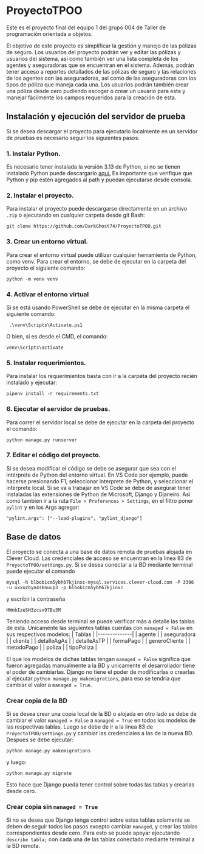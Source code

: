 # ProyectoTPOO
Este es el proyecto final del equipo 1 del grupo 004 de Taller de programación orientada a objetos.

El objetivo de este proyecto es simplificar la gestión y manejo de las pólizas de seguro. Los usuarios del proyecto podrán ver y editar las pólizas y usuarios del sistema, así como también ver una lista completa de los agentes y aseguradoras que se encuentran en el sistema. Además, podrán tener acceso a reportes detallados de las pólizas de seguro y las relaciones de los agentes con las aseguradoras, así como de las aseguradoras con los tipos de póliza que maneja cada una. Los usuarios podrán también crear una póliza desde cero pudiendo escoger o crear un usuario para esta y manejar fácilmente los campos requeridos para la creación de esta.

## Instalación y ejecución del servidor de prueba
Si se desea descargar el proyecto para ejecutarlo localmente en un servidor de pruebas es necesario seguir los siguientes pasos:
### 1. Instalar Python.
Es necesario tener instalada la versión 3.13 de Python, si no se tienen instalado Python puede descargarlo [aquí.](https://www.python.org/downloads/) Es importante que verifique que Python y pip estén agregados al path y puedan ejecutarse desde consola.
### 2. Instalar el proyecto.
Para instalar el proyecto puede descargarse directamente en un archivo `.zip` o ejecutando en cualquier carpeta desde git Bash:
``` 
git clone https://github.com/DarkGhost74/ProyectoTPOO.git
```

### 3. Crear un entorno virtual.
Para crear el entorno virtual puede utilizar cualquier herramienta de Python, como venv. Para crear el entorno, se debe de ejecutar en la carpeta del proyecto el siguiente comando:
``` 
python -m venv venv
```

### 4. Activar el entorno virtual
Si se está usando PowerShell se debe de ejecutar en la misma carpeta el siguiente comando:
```
 .\venv\Scripts\Activate.ps1
```
O bien, si es desde el CMD, el comando:
```
venv\Scripts\activate
```

### 5. Instalar requerimientos.
Para instalar los requerimientos basta con ir a la carpeta del proyecto recién instalado y ejecutar:
```
pipenv install -r requirements.txt
```

### 6. Ejecutar el servidor de pruebas.
Para correr el servidor local se debe de ejecutar en la carpeta del proyecto el comando:
```
python manage.py runserver
```

### 7. Editar el código del proyecto.
Si se desea modificar el código se debe se asegurar que sea con el intérprete de Python del entorno virtual. En VS Code por ejemplo, puede hacerse presionando F1, seleccionar interprete de Python, y seleccionar el interprete local. Si se va a trabajar en VS Code se debe de asegurar tener instaladas las extensiones de Python de Microsoft, Django y Djaneiro. Así como tambien ir a la ruta `File > Preferences > Settings`, en el filtro poner `pylint` y en los Args agregar:
```
"pylint.args": ["--load-plugins", "pylint_django"]
```

## Base de datos
El proyecto se conecta a una base de datos remota de pruebas alojada en Clever Cloud. Las credenciales de acceso se encuentran en la linea 83 de `ProyectoTPOO/settings.py`.
Si se desea conectar a la BD mediante terminal puede ejecutar el comando
```
mysql -h blbobicm5ybh67kjinxc-mysql.services.clever-cloud.com -P 3306 -u uxxuzbyn4sknuup3 -p blbobicm5ybh67kjinxc
```
y escribir la contraseña
```
HWnbIzeSH3zcsx97Bu3M
```
Teniendo acceso desde terminal se puede verificar más a detalle las tablas de esta. Unicamente las siguientes tablas cuentas con `managed = False` en sus respectivos modelos:
| Tablas |
|--------------|
| agente |
| aseguradora |
| cliente |
| detalleAgAs |
| detalleAsTP |
| formaPago |
| generoCliente |
| metodoPago |
| poliza |
| tipoPoliza  |

El que los modelos de dichas tablas tengan `managed = False` significa que fueron agregadas manualmente a la BD y unicamente el desarrollador tiene el poder de cambiarlas. Django no tiene el poder de modificarlas o crearlas al ejecutar `python manage.py makemigrations`, para eso se tendría que cambiar el valor a `managed = True`.

### Crear copia de la BD
Si se desea crear una copia local de la BD o alojada en otro lado se debe de cambiar el valor `managed = False` a `managed = True` en todos los modelos de las respectivas tablas. Luego se debe de ir a la linea 83 de `ProyectoTPOO/settings.py` y cambiar las credenciales a las de la nueva BD. Despues se debe ejecutar:
```
python manage.py makemigrations
```
y luego:
```
python manage.py migrate
```
Esto hace que Django pueda tener control sobre todas las tablas y crearlas desde cero.

### Crear copia sin `managed = True`
Si no se desea que Django tenga control sobre estas tablas solamente se deben de seguir todos los pasos excepto cambiar `managed`, y crear las tablas correspondientes desde cero. Para esto se puede apoyar ejecutando `describe tabla;` con cada una de las tablas conectado mediante terminal a la BD remota.
